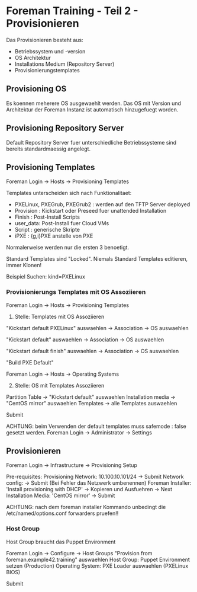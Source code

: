 # Foreman Training - Teil 2 - Provisionieren

Das Provisionieren besteht aus:
  - Betriebssystem und -version
  - OS Architektur
  - Installations Medium (Repository Server)
  - Provisionierungstemplates

## Provisioning OS

Es koennen meherere OS ausgewaehlt werden.
Das OS mit Version und Architektur der Foreman Instanz ist automatisch hinzugefuegt worden.

## Provisioning Repository Server

Default Repository Server fuer unterschiedliche Betriebssysteme sind bereits standardmaessig angelegt.

## Provisioning Templates

Foreman Login -> Hosts -> Provisioning Templates

Templates unterscheiden sich nach Funktionalitaet:

  - PXELinux, PXEGrub, PXEGrub2 : werden auf den TFTP Server deployed
  - Provision : Kickstart oder Preseed fuer unattended Installation
  - Finish : Post-Install Scripts
  - user_data: Post-Install fuer Cloud VMs
  - Script : generische Skripte
  - iPXE : {g,i}PXE anstelle von PXE


Normalerweise werden nur die ersten 3 benoetigt.

Standard Templates sind "Locked". Niemals Standard Templates editieren, immer Klonen!

Beispiel Suchen: kind=PXELinux

### Provisionierungs Templates mit OS Assoziieren

Foreman Login -> Hosts -> Provisioning Templates

1. Stelle: Templates mit OS Assoziieren

"Kickstart default PXELinux" auswaehlen -> Association -> OS auswaehlen

"Kickstart default" auswaehlen -> Association -> OS auswaehlen

"Kickstart default finish" auswaehlen -> Association -> OS auswaehlen

"Build PXE Default"

Foreman Login -> Hosts -> Operating Systems

2. Stelle: OS mit Templates Assoziieren

Partition Table -> "Kickstart default" auswaehlen
Installation media -> "CentOS mirror" auswaehlen
Templates -> alle Templates auswaehlen

Submit

ACHTUNG: beim Verwenden der default templates muss safemode : false gesetzt werden.
Foreman Login -> Administrator -> Settings


## Provisionieren

Foreman Login -> Infrastructure -> Provisioning Setup

Pre-requisites: Provisioning Network: 10.100.10.101/24 -> Submit
Network config: -> Submit (Bei Fehler das Netzwerk umbenennen)
Foreman Installer: 'Install provisioning with DHCP' -> Kopieren und Ausfuehren -> Next
Installation Media: 'CentOS mirror' -> Submit

ACHTUNG: nach dem foreman installer Kommando unbedingt die /etc/named/options.conf forwarders pruefen!!

### Host Group

Host Group braucht das Puppet Environment

Foreman Login -> Configure -> Host Groups
"Provision from foreman.example42.training" auswaehlen
Host Group: Puppet Environment setzen (Production)
Operating System: PXE Loader auswaehlen (PXELinux BIOS)

Submit

